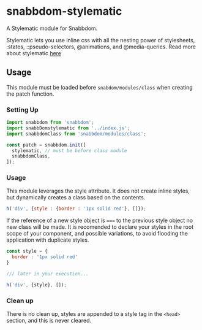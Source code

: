 # snabbdom-stylematic
A Stylematic module for Snabbdom.

Stylematic lets you use inline css with all the nesting power of stylesheets, :states, ::pseudo-selectors, @animations, and @media-queries.
Read more about stylematic [here](https://github.com/rtsao/stylematic)

## Usage

This module must be loaded before `snabdom/modules/class` when creating the patch function.

### Setting Up

```javascript
import snabbdom from 'snabbdom';
import snabbDomstylematic from '../index.js';
import snabbdomClass from 'snabbdom/modules/class';

const patch = snabbdom.init([
  stylematic, // must be before class module
  snabbdomClass,
]);
```


### Usage

This module leverages the style attribute. It does not create inline styles, but dynamically creates a class based on the contents.

```javascript
h('div', {style : {border : '1px solid red'}, []});
```

If the reference of a new style object is `===` to the previous style object no new class will be made.
It is recomended to declare your styles in the root scope of your component, and possible variations, to avoid flooding the application with duplicate styles.

```javascript
const style = {
  border : '1px solid red'
}

/// later in your execution...

h('div', {style}, []);

```


### Clean up

There is no clean up, styles are appended to a style tag in the ```<head>``` section, and this is never cleared.

